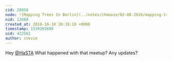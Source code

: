 ```yaml
---
cid: 20858
node: ![Mapping Trees In Berlin](../notes/chmooze/02-08-2016/mapping-trees-in-berlin)
nid: 12668
created_at: 2018-10-10 20:18:18 +0000
timestamp: 1539202698
uid: 422561
author: stevie
---
```


Hey [@HaSTA](/profile/HaSTA) What happened with that meetup? Any updates? 